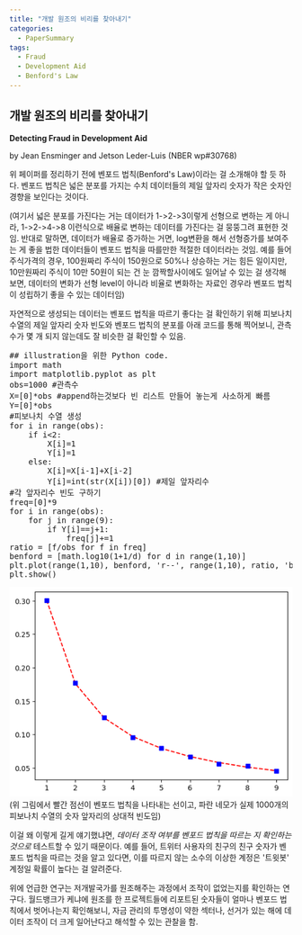 ```yaml
---
title: "개발 원조의 비리를 찾아내기"
categories:
  - PaperSummary
tags:
  - Fraud
  - Development Aid
  - Benford's Law
--- 
```


## 개발 원조의 비리를 찾아내기

**Detecting Fraud in Development Aid**

by Jean Ensminger and Jetson Leder-Luis (NBER wp#30768)

<!--
When organizations have limited accountability, antifraud measures, including auditing, often face barriers due to institutional resistance and practical difficulties on the ground. This is especially true in development aid, where aid organizations face incentives to suppress information about misappropriated funds and may operate with limited transparency. We develop new statistical tests to uncover strategic data manipulation consistent with fraud. These tests help identify falsified expense reports and facilitate monitoring in difficult-to-audit circumstances, relying only on mandated reporting of data. While the digits of naturally occurring data follow the Benford’s Law distribution, humanly-produced data instead reflect behavioral biases and incentives to misreport. Our new tests improve upon existing Benford’s Law tests by being sensitive to the value of digits reported, which distinguishes between intent to defraud and error, and by improving statistical power to allow for finer partitioning of the data.
We apply this method to a World Bank development project in Kenya. Our evidence is consistent with higher levels of fraud in harder to monitor sectors and in a Kenyan election year when graft also had political value. The results are validated by qualitative data and a forensic audit conducted by the World Bank. We produce simulations that demonstrate the superiority of our new tests to the standards in the field. Our tests are useful beyond development aid, including for monitoring corporate accounting and government expenditures.
-->

위 페이퍼를 정리하기 전에 벤포드 법칙(Benford's Law)이라는 걸 소개해야 할 듯 하다. 벤포드 법칙은 넓은 분포를 가지는 수치 데이터들의 제일 앞자리 숫자가 작은 숫자인 경향을 보인다는 것이다. 

(여기서 넓은 분포를 가진다는 거는 데이터가 1->2->3이렇게 선형으로 변하는 게 아니라, 1->2->4->8 이런식으로 배율로 변하는 데이터를 가진다는 걸 뭉뚱그려 표현한 것임. 반대로 말하면, 데이터가 배율로 증가하는 거면, log변환을 해서 선형증가를 보여주는 게 좋을 법한 데이터들이 벤포드 법칙을 따를만한 적절한 데이터라는 것임. 예를 들어 주식가격의 경우, 100원짜리 주식이 150원으로 50%나 상승하는 거는 힘든 일이지만, 10만원짜리 주식이 10만 50원이 되는 건 눈 깜짝할사이에도 일어날 수 있는 걸 생각해보면, 데이터의 변화가 선형 level이 아니라 비율로 변화하는 자료인 경우라 벤포드 법칙이 성립하기 좋을 수 있는 데이터임)

자연적으로 생성되는 데이터는 벤포드 법칙을 따르기 좋다는 걸 확인하기 위해 피보나치 수열의 제일 앞자리 숫자 빈도와 벤포드 법칙의 분포를 아래 코드를 통해 찍어보니, 관측 수가 몇 개 되지 않는데도 잘 비슷한 걸 확인할 수 있음.
<pre>
## illustration을 위한 Python code.
import math
import matplotlib.pyplot as plt
obs=1000 #관측수
X=[0]*obs #append하는것보다 빈 리스트 만들어 놓는게 사소하게 빠름
Y=[0]*obs
#피보나치 수열 생성
for i in range(obs):
    if i<2:
        X[i]=1
        Y[i]=1
    else:
        X[i]=X[i-1]+X[i-2]
        Y[i]=int(str(X[i])[0]) #제일 앞자리수
#각 앞자리수 빈도 구하기
freq=[0]*9
for i in range(obs):
	for j in range(9):
		if Y[i]==j+1:
			freq[j]+=1
ratio = [f/obs for f in freq]
benford = [math.log10(1+1/d) for d in range(1,10)]
plt.plot(range(1,10), benford, 'r--', range(1,10), ratio, 'bs')
plt.show()
</pre>

![Benford](/assets/images/benford.png)
(위 그림에서 빨간 점선이 벤포드 법칙을 나타내는 선이고, 파란 네모가 실제 1000개의 피보나치 수열의 숫자 앞자리의 상대적 빈도임)

이걸 왜 이렇게 길게 얘기했냐면, *데이터 조작 여부를 벤포드 법칙을 따르는 지 확인하는 것으로* 테스트할 수 있기 때문이다. 예를 들어, 트위터 사용자의 친구의 친구 숫자가 벤포드 법칙을 따르는 것을 알고 있다면, 이를 따르지 않는 소수의 이상한 계정은 '트윗봇' 계정일 확률이 높다는 걸 알려준다. 

위에 언급한 연구는 저개발국가를 원조해주는 과정에서 조작이 없었는지를 확인하는 연구다. 월드뱅크가 케냐에 원조를 한 프로젝트들에 리포트된 숫자들이 얼마나 벤포드 법칙에서 벗어나는지 확인해보니, 자금 관리의 투명성이 약한 섹터나, 선거가 있는 해에 데이터 조작이 더 크게 일어난다고 해석할 수 있는 관찰을 함.
